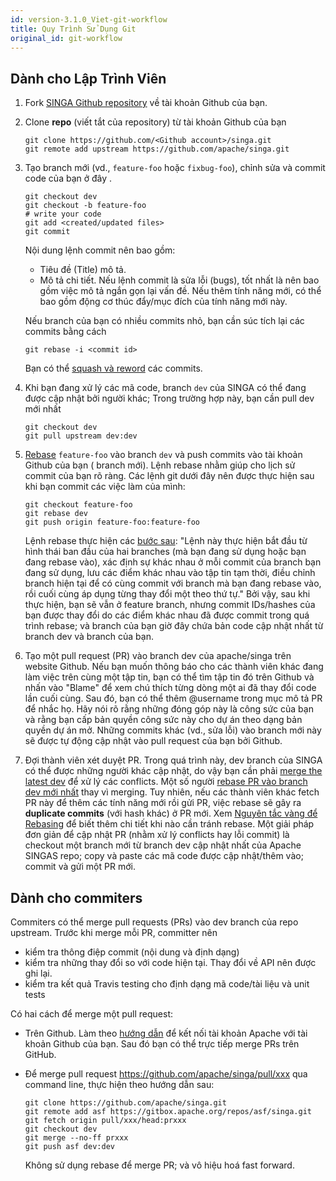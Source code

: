 ```yaml
---
id: version-3.1.0_Viet-git-workflow
title: Quy Trình Sử Dụng Git
original_id: git-workflow
---
```


<!--- Licensed to the Apache Software Foundation (ASF) under one or more contributor license agreements.  See the NOTICE file distributed with this work for additional information regarding copyright ownership.  The ASF licenses this file to you under the Apache License, Version 2.0 (the "License"); you may not use this file except in compliance with the License.  You may obtain a copy of the License at http://www.apache.org/licenses/LICENSE-2.0 Unless required by applicable law or agreed to in writing, software distributed under the License is distributed on an "AS IS" BASIS, WITHOUT WARRANTIES OR CONDITIONS OF ANY KIND, either express or implied.  See the License for the specific language governing permissions and limitations under the License.  -->

## Dành cho Lập Trình Viên

1. Fork [SINGA Github repository](https://github.com/apache/singa) về tài khoản
   Github của bạn.

2. Clone **repo** (viết tắt của repository) từ tài khoản Github của bạn

   ```shell
   git clone https://github.com/<Github account>/singa.git
   git remote add upstream https://github.com/apache/singa.git
   ```

3. Tạo branch mới (vd., `feature-foo` hoặc `fixbug-foo`), chỉnh sửa và commit
   code của bạn ở đây .

   ```shell
   git checkout dev
   git checkout -b feature-foo
   # write your code
   git add <created/updated files>
   git commit
   ```

   Nội dung lệnh commit nên bao gồm:

   - Tiêu đề (Title) mô tả.
   - Mô tả chi tiết. Nếu lệnh commit là sửa lỗi (bugs), tốt nhất là nên bao gồm
     việc mô tả ngắn gọn lại vấn đề. Nếu thêm tính năng mới, có thể bao gồm động
     cơ thúc đẩy/mục đích của tính năng mới này.

   Nếu branch của bạn có nhiều commits nhỏ, bạn cần súc tích lại các commits
   bằng cách

   ```shell
   git rebase -i <commit id>
   ```

   Bạn có thể
   [squash và reword](https://help.github.com/en/articles/about-git-rebase) các
   commits.

4. Khi bạn đang xử lý các mã code, branch `dev` của SINGA có thể đang được cập
   nhật bởi người khác; Trong trường hợp này, bạn cần pull dev mới nhất

   ```shell
   git checkout dev
   git pull upstream dev:dev
   ```

5. [Rebase](https://git-scm.com/book/en/v2/Git-Branching-Rebasing) `feature-foo`
   vào branch `dev` và push commits vào tài khoản Github của bạn ( branch mới).
   Lệnh rebase nhằm giúp cho lịch sử commit của bạn rõ ràng. Các lệnh git dưới
   đây nên được thực hiện sau khi bạn commit các việc làm của mình:

   ```shell
   git checkout feature-foo
   git rebase dev
   git push origin feature-foo:feature-foo
   ```

   Lệnh rebase thực hiện các
   [bước sau](https://git-scm.com/book/en/v2/Git-Branching-Rebasing): "Lệnh này
   thực hiện bắt đầu từ hình thái ban đầu của hai branches (mà bạn đang sử dụng
   hoặc bạn đang rebase vào), xác định sự khác nhau ở mỗi commit của branch bạn
   đang sử dụng, lưu các điểm khác nhau vào tập tin tạm thời, điều chỉnh branch
   hiện tại để có cùng commit với branch mà bạn đang rebase vào, rồi cuối cùng
   áp dụng từng thay đổi một theo thứ tự." Bởi vậy, sau khi thực hiện, bạn sẽ
   vẫn ở feature branch, nhưng commit IDs/hashes của bạn được thay đổi do các
   điểm khác nhau đã được commit trong quá trình rebase; và branch của bạn giờ
   đây chứa bản code cập nhật nhất từ branch dev và branch của bạn.

6. Tạo một pull request (PR) vào branch dev của apache/singa trên website
   Github. Nếu bạn muốn thông báo cho các thành viên khác đang làm việc trên
   cùng một tập tin, bạn có thể tìm tập tin đó trên Github và nhấn vào "Blame"
   để xem chú thích từng dòng một ai đã thay đổi code lần cuối cùng. Sau đó, bạn
   có thể thêm @username trong mục mô tả PR để nhắc họ. Hãy nói rõ rằng những
   đóng góp này là công sức của bạn và rằng bạn cấp bản quyền công sức này cho
   dự án theo dạng bản quyền dự án mở. Những commits khác (vd., sửa lỗi) vào
   branch mới này sẽ được tự động cập nhật vào pull request của bạn bởi Github.

7. Đợi thành viên xét duyệt PR. Trong quá trình này, dev branch của SINGA có thể
   được những người khác cập nhật, do vậy bạn cần phải
   [merge the latest dev](https://docs.fast.ai/dev/git.html#how-to-keep-your-feature-branch-up-to-date)
   để xử lý các conflicts. Một số người
   [rebase PR vào branch dev mới nhất](https://github.com/edx/edx-platform/wiki/How-to-Rebase-a-Pull-Request)
   thay vì merging. Tuy nhiên, nếu các thành viên khác fetch PR này để thêm các
   tính năng mới rồi gửi PR, việc rebase sẽ gây ra **duplicate commits** (với
   hash khác) ở PR mới. Xem
   [Nguyên tắc vàng để Rebasing](https://www.atlassian.com/git/tutorials/merging-vs-rebasing)
   để biết thêm chi tiết khi nào cần tránh rebase. Một giải pháp đơn giản để cập
   nhật PR (nhằm xử lý conflicts hay lỗi commit) là checkout một branch mới từ
   branch dev cập nhật nhất của Apache SINGAS repo; copy và paste các mã code
   được cập nhật/thêm vào; commit và gửi một PR mới.

## Dành cho commiters

Commiters có thể merge pull requests (PRs) vào dev branch của repo upstream.
Trước khi merge mỗi PR, committer nên

- kiểm tra thông điệp commit (nội dung và định dạng)
- kiểm tra những thay đổi so với code hiện tại. Thay đổi về API nên được ghi
  lại.
- kiểm tra kết quả Travis testing cho định dạng mã code/tài liệu và unit tests

Có hai cách để merge một pull request:

- Trên Github. Làm theo [hướng dẫn](https://gitbox.apache.org/setup/) để kết nối
  tài khoản Apache với tài khoản Github của bạn. Sau đó bạn có thể trực tiếp
  merge PRs trên GitHub.
- Để merge pull request https://github.com/apache/singa/pull/xxx qua command
  line, thực hiện theo hướng dẫn sau:

  ```shell
  git clone https://github.com/apache/singa.git
  git remote add asf https://gitbox.apache.org/repos/asf/singa.git
  git fetch origin pull/xxx/head:prxxx
  git checkout dev
  git merge --no-ff prxxx
  git push asf dev:dev
  ```

  Không sử dụng rebase để merge PR; và vô hiệu hoá fast forward.
